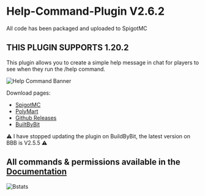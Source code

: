 # Help-Command-Plugin V2.6.2
All code has been packaged and uploaded to SpigotMC
## THIS PLUGIN SUPPORTS 1.20.2

This plugin allows you to create a simple help message in chat for players to see when they run the /help command.

![Help Command Banner](https://i.imgur.com/HX9MCA2.png)

Download pages:
+ [SpigotMC](https://www.spigotmc.org/resources/help-command.102926/)
+ [PolyMart](https://polymart.org/resource/help-command-1-18-1-20-2.5143#!)
+ [Github Releases](https://github.com/VoidemLIVE/Help-Command-Plugin/releases)
+ [BuiltByBit](https://builtbybit.com/resources/help-command.28957/)

:warning: I have stopped updating the plugin on BuildByBit, the latest version on BBB is V2.5.5 :warning:

## All commands & permissions available in the [Documentation](https://hcdocs.voidem.com/)

![Bstats](https://bstats.org/signatures/bukkit/Help%20Plugin.svg)
